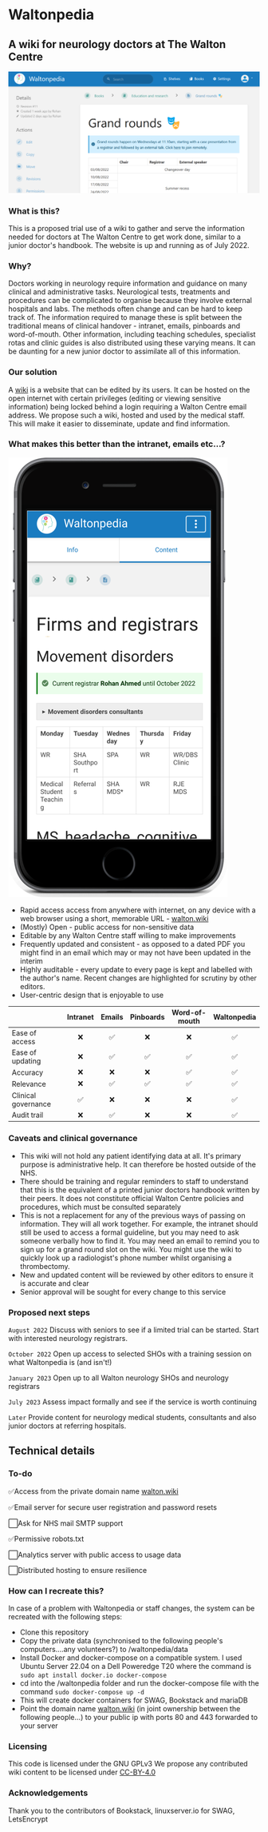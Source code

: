 # Waltonpedia

## A wiki for neurology doctors at The Walton Centre

![alt-text](screenshot2.png?raw=true)


### What is this?
This is a proposed trial use of a wiki to gather and serve the information needed for doctors at The Walton Centre to get work done, similar to a junior doctor's handbook. The website is up and running as of July 2022.

### Why?
Doctors working in neurology require information and guidance on many clinical and administrative tasks. Neurological tests, treatments and procedures can be complicated to organise because they involve external hospitals and labs. The methods often change and can be hard to keep track of. The information required to manage these is split between the traditional means of clinical handover - intranet, emails, pinboards and word-of-mouth. Other information, including teaching schedules, specialist rotas and clinic guides is also distributed using these varying means. It can be daunting for a new junior doctor to assimilate all of this information.

### Our solution
A [wiki](https://en.wikipedia.org/wiki/Wiki) is a website that can be edited by its users. It can be hosted on the open internet with certain privileges (editing or viewing sensitive information) being locked behind a login requiring a Walton Centre email address. We propose such a wiki, hosted and used by the medical staff. This will make it easier to disseminate, update and find information.

### What makes this better than the intranet, emails etc...?
![alt-text](Picture2.png?raw=true)
- Rapid access access from anywhere with internet, on any device with a web browser using a short, memorable URL - [walton.wiki](https://walton.wiki)
- (Mostly) Open - public access for non-sensitive data
- Editable by any Walton Centre staff willing to make improvements
- Frequently updated and consistent - as opposed to a dated PDF you might find in an email which may or may not have been updated in the interim
- Highly auditable - every update to every page is kept and labelled with the author's name. Recent changes are highlighted for scrutiny by other editors.
- User-centric design that is enjoyable to use

|                     |  Intranet | Emails | Pinboards  | Word-of-mouth | Waltonpedia |
|---------------------|:---------:|:------:|:----------:|:--------------:|:-----------:|
| Ease of access      | ❌        | ✅   | ❌         | ❌            | ✅           |              
| Ease of updating    | ❌        | ✅   | ✅         | ✅            | ✅           |
| Accuracy            | ❌        | ❌   | ❌         | ✅            | ✅           |
| Relevance           | ❌        | ✅   | ✅         | ✅            | ✅           |
| Clinical governance | ✅        | ❌   | ❌         | ❌            | ✅           |
| Audit trail         | ❌        | ✅   | ❌         | ❌            | ✅           |

### Caveats and clinical governance

- This wiki will not hold any patient identifying data at all. It's primary purpose is administrative help. It can therefore be hosted outside of the NHS.
- There should be training and regular reminders to staff to understand that this is the equivalent of a printed junior doctors handbook written by their peers. It does not constitute official Walton Centre policies and procedures, which must be consulted separately
- This is not a replacement for any of the previous ways of passing on information. They will all work together. For example, the intranet should still be used to access a formal guideline, but you may need to ask someone verbally how to find it. You may need an email to remind you to sign up for a grand round slot on the wiki. You might use the wiki to quickly look up a radiologist's phone number whilst organising a thrombectomy.
- New and updated content will be reviewed by other editors to ensure it is accurate and clear
- Senior approval will be sought for every change to this service

### Proposed next steps
`August 2022` Discuss with seniors to see if a limited trial can be started. Start with interested neurology registrars.

`October 2022` Open up access to selected SHOs with a training session on what Waltonpedia is (and isn't!)

`January 2023` Open up to all Walton neurology SHOs and neurology registrars

`July 2023` Assess impact formally and see if the service is worth continuing

`Later` Provide content for neurology medical students, consultants and also junior doctors at referring hospitals.

## Technical details

### To-do
✅Access from the private domain name [walton.wiki](https://walton.wiki)

✅Email server for secure user registration and password resets

⬜Ask for NHS mail SMTP support

✅Permissive robots.txt

⬜Analytics server with public access to usage data

⬜Distributed hosting to ensure resilience


### How can I recreate this?
In case of a problem with Waltonpedia or staff changes, the system can be recreated with the following steps:
- Clone this repository
- Copy the private data (synchronised to the following people's computers....any volunteers?) to /waltonpedia/data
- Install Docker and docker-compose on a compatible system. I used Ubuntu Server 22.04 on a Dell Poweredge T20 where the command is `sudo apt install docker.io docker-compose`
- cd into the /waltonpedia folder and run the docker-compose file with the command `sudo docker-compose up -d`
- This will create docker containers for SWAG, Bookstack and mariaDB
- Point the domain name [walton.wiki](https://walton.wiki) (in joint ownership between the following people...) to your public ip with ports 80 and 443 forwarded to your server

### Licensing
This code is licensed under the GNU GPLv3
We propose any contributed wiki content to be licensed under [CC-BY-4.0](https://choosealicense.com/licenses/cc-by-4.0/)

### Acknowledgements

Thank you to the contributors of Bookstack, linuxserver.io for SWAG, LetsEncrypt
